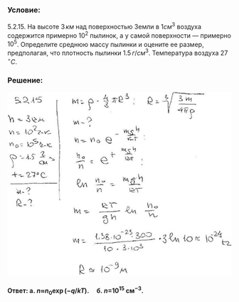 ###  Условие:

$5.2.15.$ На высоте $3 \,км$ над поверхностью Земли в $1 см^3$ воздуха содержится примерно $10^2$ пылинок, а у самой поверхности — примерно $10^5$. Определите среднюю массу пылинки и оцените ее размер, предполагая, что плотность пылинки $1.5 \,г/см^3$. Температура воздуха $27 \,^{\circ}C$.

###  Решение:

![|640x524, 67%](../../img/5.2.15/1.jpg)

#### Ответ: $\mathrm{a.~}n\boldsymbol{\approx}n_0\exp{(-q/kT)}.\quad\mathrm{б.~}n\boldsymbol{=}10^{15}\mathrm{~см}^{-3}.$